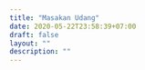 ```yaml
---
title: "Masakan Udang"
date: 2020-05-22T23:58:39+07:00
draft: false
layout: ""
description: ""
---
```


